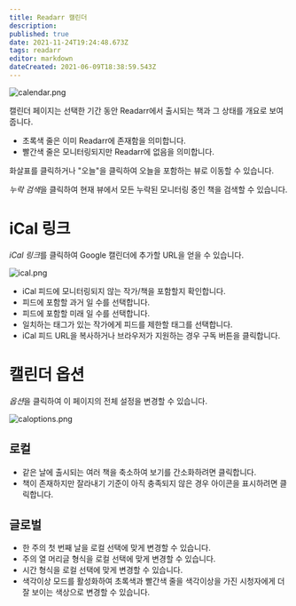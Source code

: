 ```yaml
---
title: Readarr 캘린더
description: 
published: true
date: 2021-11-24T19:24:48.673Z
tags: readarr
editor: markdown
dateCreated: 2021-06-09T18:38:59.543Z
---
```


![calendar.png](/assets/readarr/calendar.png)

캘린더 페이지는 선택한 기간 동안 Readarr에서 출시되는 책과 그 상태를 개요로 보여줍니다.

- 초록색 줄은 이미 Readarr에 존재함을 의미합니다.
- 빨간색 줄은 모니터링되지만 Readarr에 없음을 의미합니다.

화살표를 클릭하거나 "오늘"을 클릭하여 오늘을 포함하는 뷰로 이동할 수 있습니다.

*누락 검색*을 클릭하여 현재 뷰에서 모든 누락된 모니터링 중인 책을 검색할 수 있습니다.

# iCal 링크

*iCal 링크*를 클릭하여 Google 캘린더에 추가할 URL을 얻을 수 있습니다.

![ical.png](/assets/readarr/ical.png)

- iCal 피드에 모니터링되지 않는 작가/책을 포함할지 확인합니다.
- 피드에 포함할 과거 일 수를 선택합니다.
- 피드에 포함할 미래 일 수를 선택합니다.
- 일치하는 태그가 있는 작가에게 피드를 제한할 태그를 선택합니다.
- iCal 피드 URL을 복사하거나 브라우저가 지원하는 경우 구독 버튼을 클릭합니다.

# 캘린더 옵션

*옵션*을 클릭하여 이 페이지의 전체 설정을 변경할 수 있습니다.

![caloptions.png](/assets/readarr/caloptions.png)

## 로컬

- 같은 날에 출시되는 여러 책을 축소하여 보기를 간소화하려면 클릭합니다.
- 책이 존재하지만 잘라내기 기준이 아직 충족되지 않은 경우 아이콘을 표시하려면 클릭합니다.

## 글로벌

- 한 주의 첫 번째 날을 로컬 선택에 맞게 변경할 수 있습니다.
- 주의 열 머리글 형식을 로컬 선택에 맞게 변경할 수 있습니다.
- 시간 형식을 로컬 선택에 맞게 변경할 수 있습니다.
- 색각이상 모드를 활성화하여 초록색과 빨간색 줄을 색각이상을 가진 시청자에게 더 잘 보이는 색상으로 변경할 수 있습니다.
